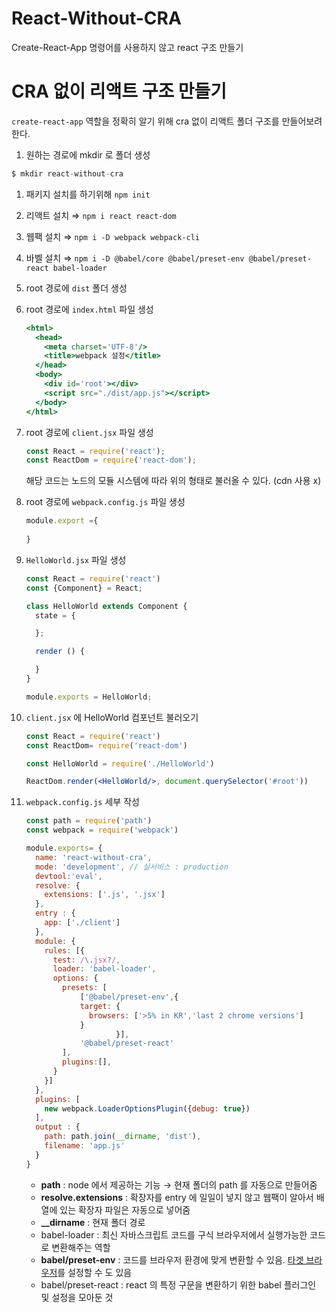 # React-Without-CRA
Create-React-App 명령어를 사용하지 않고 react 구조 만들기

# CRA 없이 리액트 구조 만들기

`create-react-app` 역할을 정확히 알기 위해 cra 없이 리액트 폴더 구조를 만들어보려한다.

1. 원하는 경로에 mkdir 로 폴더 생성

```jsx
$ mkdir react-without-cra
```

1. 패키지 설치를 하기위해 `npm init`
2. 리액트 설치 ⇒ `npm i react react-dom`
3. 웹팩 설치 ⇒ `npm i -D webpack webpack-cli` 
4. 바벨 설치 ⇒ `npm i -D @babel/core @babel/preset-env @babel/preset-react babel-loader` 
5. root 경로에 `dist` 폴더 생성
6. root 경로에 `index.html` 파일 생성
    
    ```jsx
    <html>
      <head>
        <meta charset='UTF-8'/>
        <title>webpack 설정</title>
      </head>
      <body>
        <div id='root'></div>
        <script src="./dist/app.js"></script>
      </body>
    </html>
    ```
    
7. root 경로에 `client.jsx` 파일 생성 
    
    ```jsx
    const React = require('react');
    const ReactDom = require('react-dom');
    ```
    
    해당 코드는 노드의 모듈 시스템에 따라 위의 형태로 불러올 수 있다. (cdn 사용 x)
    
8. root 경로에 `webpack.config.js` 파일 생성
    
    ```jsx
    module.export ={
    	
    }
    ```
    
9. `HelloWorld.jsx` 파일 생성
    
    ```jsx
    const React = require('react')
    const {Component} = React;
    
    class HelloWorld extends Component {
      state = {
    
      };
    
      render () {
    
      }
    }
    
    module.exports = HelloWorld;
    ```
    
10. `client.jsx` 에 HelloWorld 컴포넌트 불러오기
    
    ```jsx
    const React = require('react')
    const ReactDom= require('react-dom')
    
    const HelloWorld = require('./HelloWorld')
    
    ReactDom.render(<HelloWorld/>, document.querySelector('#root'))
    ```
    
11. `webpack.config.js` 세부 작성
    
    ```jsx
    const path = require('path') 
    const webpack = require('webpack')
    
    module.exports= {
      name: 'react-without-cra',
      mode: 'development', // 실서비스 : production
      devtool:'eval',
      resolve: {
        extensions: ['.js', '.jsx'] 
      },
      entry : {
        app: ['./client']
      },
      module: {
        rules: [{
          test: /\.jsx?/, 
          loader: 'babel-loader',
          options: {
            presets: [
    		    ['@babel/preset-env',{
    			target: {
    			  browsers: ['>5% in KR','last 2 chrome versions']
    			}
                        }],
    		    '@babel/preset-react'  
    		],
            plugins:[],
          }
        }]
      },
      plugins: [
        new webpack.LoaderOptionsPlugin({debug: true})
      ],
      output : {
        path: path.join(__dirname, 'dist'), 
        filename: 'app.js'
      }
    }
    ```
    
    - **path** : node 에서 제공하는 기능 → 현재 폴더의 path 를 자동으로 만들어줌
    - **resolve.extensions** : 확장자를 entry 에 일일이 넣지 않고 웹팩이 알아서 배열에 있는 확장자 파일은 자동으로 넣어줌
    - **__dirname** : 현재 폴더 경로
    - babel-loader : 최신 자바스크립트 코드를 구식 브라우저에서 실행가능한 코드로 변환해주는 역할
    - **babel/preset-env** : 코드를 브라우저 환경에 맞게 변환할 수 있음. [타겟 브라우저](https://github.com/browserslist/browserslist?tab=readme-ov-file#query-composition)를 설정할 수 도 있음
    - babel/preset-react : react 의 특정 구문을 변환하기 위한 babel 플러그인 및 설정을 모아둔 것
